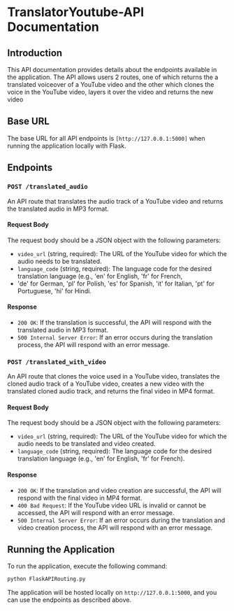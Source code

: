 # TranslatorYoutube-API Documentation

## Introduction
This API documentation provides details about the endpoints available in the application. 
The API allows users 2 routes, one of which returns the a translated voiceover of a YouTube video 
and the other which clones the voice in the YouTube video, layers it over the video and returns the new video

## Base URL
The base URL for all API endpoints is `[http://127.0.0.1:5000]` when running the application locally with Flask.

## Endpoints

### `POST /translated_audio`
An API route that translates the audio track of a YouTube video and returns the translated audio in MP3 format.

#### Request Body
The request body should be a JSON object with the following parameters:

- `video_url` (string, required): The URL of the YouTube video for which the audio needs to be translated.
- `language_code` (string, required): The language code for the desired translation language (e.g., 'en' for English, 'fr' for French,
-  'de' for German, 'pl' for Polish, 'es' for Spanish, 'it' for Italian, 'pt' for Portuguese, 'hi' for Hindi.

#### Response
- `200 OK`: If the translation is successful, the API will respond with the translated audio in MP3 format.
- `500 Internal Server Error`: If an error occurs during the translation process, the API will respond with an error message.

### `POST /translated_with_video`
An API route that clones the voice used in a YouTube video,  translates the cloned audio track of a YouTube video, creates a new video with the translated cloned audio track, and returns the final video in MP4 format.

#### Request Body
The request body should be a JSON object with the following parameters:

- `video_url` (string, required): The URL of the YouTube video for which the audio needs to be translated and video created.
- `language_code` (string, required): The language code for the desired translation language (e.g., 'en' for English, 'fr' for French).

#### Response
- `200 OK`: If the translation and video creation are successful, the API will respond with the final video in MP4 format.
- `400 Bad Request`: If the YouTube video URL is invalid or cannot be accessed, the API will respond with an error message.
- `500 Internal Server Error`: If an error occurs during the translation and video creation process, the API will respond with an error message.

## Running the Application
To run the application, execute the following command:

```bash
python FlaskAPIRouting.py
```


The application will be hosted locally on `http://127.0.0.1:5000`, and you can use the endpoints as described above.
